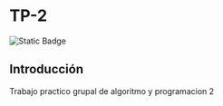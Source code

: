 # TP-2
![Static Badge](https://img.shields.io/badge/Estado%20-%20Terminado%20-%20green)

## Introducción
Trabajo practico grupal de algoritmo y programacion 2
